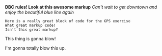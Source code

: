 **DBC rules! Look at this awesome markup**
*Can't wait to get downtown and enjoy the beautiful blue line again*

```
Here is a really great block of code for the GPS exercise
What great markup code!
Isn't this great markup?
```


This thing is gonna blow!

I'm gonna totally blow this up.

